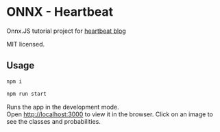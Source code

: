 # ONNX - Heartbeat

Onnx.JS tutorial project for [heartbeat blog](https://heartbeat.fritz.ai/building-an-object-detection-app-using-onnx-js-c7147f4f291b)

MIT licensed.

## Usage

```bash
npm i
```

```bash
npm run start
```

Runs the app in the development mode.\
Open [http://localhost:3000](http://localhost:3000) to view it in the browser.
Click on an image to see the classes and probabilities.
